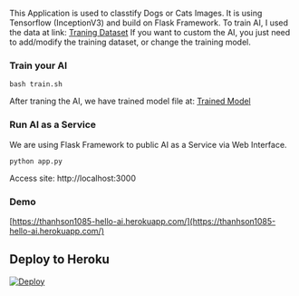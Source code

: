 This Application is used to classtify Dogs or Cats Images. It is using Tensorflow (InceptionV3) and build on Flask Framework.
To train AI, I used the data at link: [Traning Dataset](https://github.com/thanhson1085/Hello-AI/tree/master/dataset/training_set)
If you want to custom the AI, you just need to add/modify the training dataset, or change the training model.
### Train your AI
```
bash train.sh
```
After traning the AI, we have trained model file at: [Trained Model](https://github.com/thanhson1085/Hello-AI/tree/master/output)
### Run AI as a Service
We are using Flask Framework to public AI as a Service via Web Interface.
```
python app.py
```

Access site: http://localhost:3000

### Demo
[https://thanhson1085-hello-ai.herokuapp.com/](https://thanhson1085-hello-ai.herokuapp.com/)

## Deploy to Heroku
[![Deploy](https://www.herokucdn.com/deploy/button.svg)](https://heroku.com/deploy?template=https://github.com/thanhson1085/Hello-AI.git)
